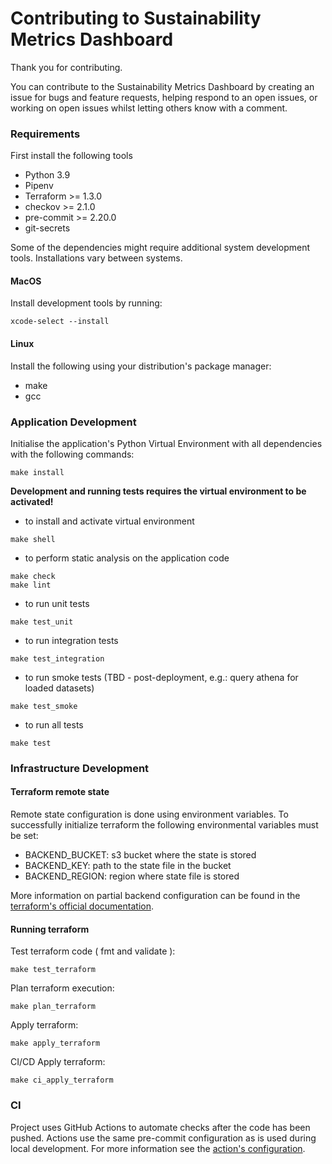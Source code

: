 # Contributing to Sustainability Metrics Dashboard
Thank you for contributing.

You can contribute to the Sustainability Metrics Dashboard by creating an issue for bugs and feature requests, helping
respond to an open issues, or working on open issues whilst letting others know with a comment.

### Requirements

First install the following tools

* Python 3.9
* Pipenv
* Terraform >= 1.3.0
* checkov >= 2.1.0
* pre-commit >= 2.20.0
* git-secrets

Some of the dependencies might require additional system development tools. Installations vary between systems.

#### MacOS
Install development tools by running:
```
xcode-select --install
```

#### Linux
Install the following using your distribution's package manager:
- make
- gcc

### Application Development

Initialise the application's Python Virtual Environment with all dependencies with the following commands:
```
make install
```

**Development and running tests requires the virtual environment to be activated!**

* to install and activate virtual environment
```
make shell
```

* to perform static analysis on the application code
```
make check
make lint
```

* to run unit tests
```
make test_unit
```

* to run integration tests
```
make test_integration
```

* to run smoke tests (TBD - post-deployment, e.g.: query athena for loaded datasets)
```
make test_smoke
```

* to run all tests
```
make test
```

### Infrastructure Development

#### Terraform remote state

Remote state configuration is done using environment variables. To successfully initialize terraform the following
environmental variables must be set:
- BACKEND_BUCKET: s3 bucket where the state is stored
- BACKEND_KEY: path to the state file in the bucket
- BACKEND_REGION: region where state file is stored

More information on partial backend configuration can be found in the [terraform's official documentation](
https://developer.hashicorp.com/terraform/language/settings/backends/configuration#partial-configuration).

#### Running terraform

Test terraform code ( fmt and validate ):
```
make test_terraform
```

Plan terraform execution:
```
make plan_terraform
```

Apply terraform:

```
make apply_terraform
```

CI/CD Apply terraform:

```
make ci_apply_terraform
```

### CI

Project uses GitHub Actions to automate checks after the code has been pushed.
Actions use the same pre-commit configuration as is used during local development.
For more information see the [action's configuration](.github/workflows/ci.yml).
